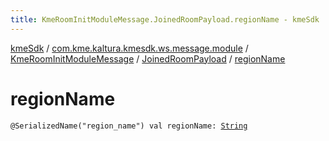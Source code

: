 ```yaml
---
title: KmeRoomInitModuleMessage.JoinedRoomPayload.regionName - kmeSdk
---
```


[kmeSdk](../../../index.html) / [com.kme.kaltura.kmesdk.ws.message.module](../../index.html) / [KmeRoomInitModuleMessage](../index.html) / [JoinedRoomPayload](index.html) / [regionName](./region-name.html)

# regionName

`@SerializedName("region_name") val regionName: `[`String`](https://kotlinlang.org/api/latest/jvm/stdlib/kotlin/-string/index.html)